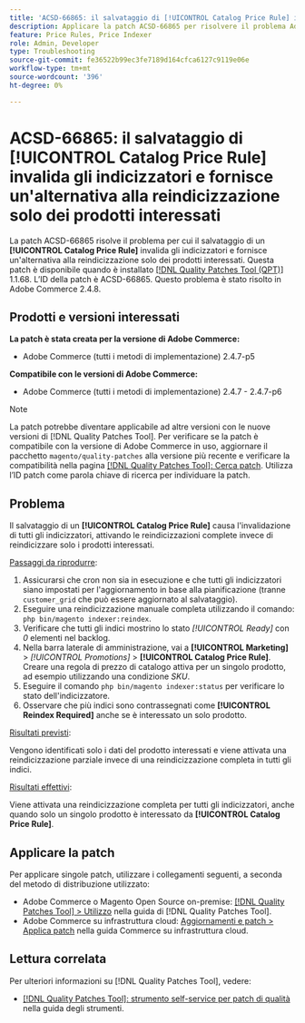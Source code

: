 ```yaml
---
title: 'ACSD-66865: il salvataggio di [!UICONTROL Catalog Price Rule] invalida gli indicizzatori e fornisce un''alternativa alla reindicizzazione solo dei prodotti interessati'
description: Applicare la patch ACSD-66865 per risolvere il problema Adobe Commerce in cui  il salvataggio di un [!UICONTROL Catalog Price Rules] invalida gli indicizzatori e fornisce un'alternativa alla reindicizzazione solo dei prodotti interessati.
feature: Price Rules, Price Indexer
role: Admin, Developer
type: Troubleshooting
source-git-commit: fe36522b99ec3fe7189d164cfca6127c9119e06e
workflow-type: tm+mt
source-wordcount: '396'
ht-degree: 0%

---
```



# ACSD-66865: il salvataggio di **[!UICONTROL Catalog Price Rule]** invalida gli indicizzatori e fornisce un&#39;alternativa alla reindicizzazione solo dei prodotti interessati

La patch ACSD-66865 risolve il problema per cui il salvataggio di un **[!UICONTROL Catalog Price Rule]** invalida gli indicizzatori e fornisce un&#39;alternativa alla reindicizzazione solo dei prodotti interessati. Questa patch è disponibile quando è installato [[!DNL Quality Patches Tool (QPT)]](/help/tools/quality-patches-tool/quality-patches-tool-to-self-serve-quality-patches.md) 1.1.68. L’ID della patch è ACSD-66865. Questo problema è stato risolto in Adobe Commerce 2.4.8.

## Prodotti e versioni interessati

**La patch è stata creata per la versione di Adobe Commerce:**

* Adobe Commerce (tutti i metodi di implementazione) 2.4.7-p5

**Compatibile con le versioni di Adobe Commerce:**

* Adobe Commerce (tutti i metodi di implementazione) 2.4.7 - 2.4.7-p6

>[!NOTE]
>
>La patch potrebbe diventare applicabile ad altre versioni con le nuove versioni di [!DNL Quality Patches Tool]. Per verificare se la patch è compatibile con la versione di Adobe Commerce in uso, aggiornare il pacchetto `magento/quality-patches` alla versione più recente e verificare la compatibilità nella pagina [[!DNL Quality Patches Tool]: Cerca patch](https://experienceleague.adobe.com/tools/commerce-quality-patches/index.html). Utilizza l’ID patch come parola chiave di ricerca per individuare la patch.

## Problema

Il salvataggio di un **[!UICONTROL Catalog Price Rule]** causa l&#39;invalidazione di tutti gli indicizzatori, attivando le reindicizzazioni complete invece di reindicizzare solo i prodotti interessati.

<u>Passaggi da riprodurre</u>:

1. Assicurarsi che cron non sia in esecuzione e che tutti gli indicizzatori siano impostati per l&#39;aggiornamento in base alla pianificazione (tranne `customer_grid` che può essere aggiornato al salvataggio).
2. Eseguire una reindicizzazione manuale completa utilizzando il comando: `php bin/magento indexer:reindex`.
3. Verificare che tutti gli indici mostrino lo stato *[!UICONTROL Ready]* con *0* elementi nel backlog.
4. Nella barra laterale di amministrazione, vai a **[!UICONTROL Marketing]** > *[!UICONTROL Promotions]* > **[!UICONTROL Catalog Price Rule]**. Creare una regola di prezzo di catalogo attiva per un singolo prodotto, ad esempio utilizzando una condizione *SKU*.
5. Eseguire il comando `php bin/magento indexer:status` per verificare lo stato dell&#39;indicizzatore.
6. Osservare che più indici sono contrassegnati come **[!UICONTROL Reindex Required]** anche se è interessato un solo prodotto.

<u>Risultati previsti</u>:

Vengono identificati solo i dati del prodotto interessati e viene attivata una reindicizzazione parziale invece di una reindicizzazione completa in tutti gli indici.

<u>Risultati effettivi</u>:

Viene attivata una reindicizzazione completa per tutti gli indicizzatori, anche quando solo un singolo prodotto è interessato da **[!UICONTROL Catalog Price Rule]**.

## Applicare la patch

Per applicare singole patch, utilizzare i collegamenti seguenti, a seconda del metodo di distribuzione utilizzato:

* Adobe Commerce o Magento Open Source on-premise: [[!DNL Quality Patches Tool] > Utilizzo](/help/tools/quality-patches-tool/usage.md) nella guida di [!DNL Quality Patches Tool].
* Adobe Commerce su infrastruttura cloud: [Aggiornamenti e patch > Applica patch](https://experienceleague.adobe.com/docs/commerce-cloud-service/user-guide/develop/upgrade/apply-patches.html) nella guida Commerce su infrastruttura cloud.

## Lettura correlata

Per ulteriori informazioni su [!DNL Quality Patches Tool], vedere:

* [[!DNL Quality Patches Tool]: strumento self-service per patch di qualità](/help/tools/quality-patches-tool/quality-patches-tool-to-self-serve-quality-patches.md) nella guida degli strumenti.
